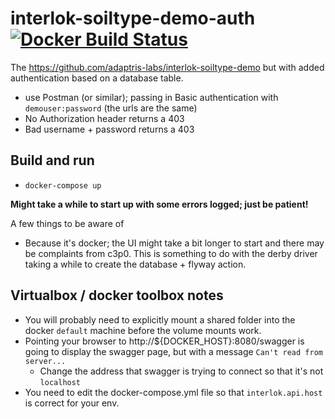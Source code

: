 # interlok-soiltype-demo-auth [![Docker Build Status](https://img.shields.io/docker/build/adaptrislabs/interlok-soiltype-demo-auth.svg)](https://hub.docker.com/r/adaptrislabs/nterlok-soiltype-demo-auth/)

The https://github.com/adaptris-labs/interlok-soiltype-demo but with added authentication based on a database table.

* use Postman (or similar); passing in Basic authentication with `demouser:password` (the urls are the same)
* No Authorization header returns a 403
* Bad username + password returns a 403

## Build and run

* ```docker-compose up```

__Might take a while to start up with some errors logged; just be patient!__

A few things to be aware of
* Because it's docker; the UI might take a bit longer to start and there may be complaints from c3p0. This is something to do with the derby driver taking a while to create the database + flyway action.


## Virtualbox / docker toolbox notes

* You will probably need to explicitly mount a shared folder into the docker `default` machine before the volume mounts work.
* Pointing your browser to http://${DOCKER_HOST}:8080/swagger is going to display the swagger page, but with a message `Can't read from server...`
    * Change the address that swagger is trying to connect so that it's not `localhost`
* You need to edit the docker-compose.yml file so that `interlok.api.host` is correct for your env.
